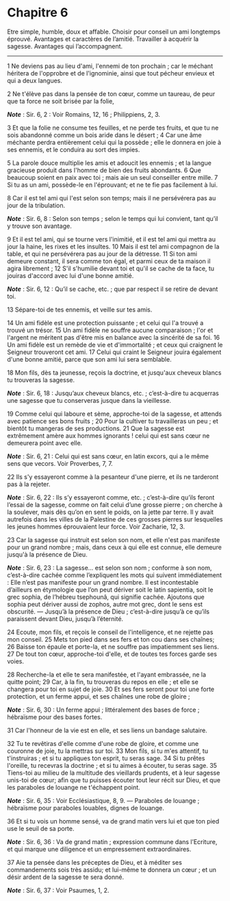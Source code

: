 # Chapitre 6

Etre simple, humble, doux et affable.
Choisir pour conseil un ami longtemps éprouvé.
Avantages et caractères de l’amitié.
Travailler à acquérir la sagesse.
Avantages qui l’accompagnent.

***

1 Ne deviens pas au lieu d'ami, l'ennemi de ton prochain ; car le méchant héritera de l'opprobre et de l'ignominie, ainsi que tout pécheur envieux et qui a deux langues.


2 Ne t'élève pas dans la pensée de ton cœur, comme un taureau, de peur que ta force ne soit brisée par la folie,

***Note*** :  Sir. 6, 2 : Voir Romains, 12, 16 ; Philippiens, 2, 3.

3 Et que la folie ne consume tes feuilles, et ne perde tes fruits, et que tu ne sois abandonné comme un bois aride dans le désert ; 4 Car une âme méchante perdra entièrement celui qui la possède ; elle le donnera en joie à ses ennemis, et le conduira au sort des impies.


5 La parole douce multiplie les amis et adoucit les ennemis ; et la langue gracieuse produit dans l'homme de bien des fruits abondants. 6 Que beaucoup soient en paix avec toi ; mais aie un seul conseiller entre mille. 7 Si tu as un ami, possède-le en l'éprouvant; et ne te fie pas facilement à lui.


8 Car il est tel ami qui l'est selon son temps; mais il ne persévérera pas au jour de la tribulation.

***Note*** :  Sir. 6, 8 : Selon son temps ; selon le temps qui lui convient, tant qu’il y trouve son avantage.

9 Et il est tel ami, qui se tourne vers l'inimitié, et il est tel ami qui mettra au jour la haine, les rixes et les insultes. 10 Mais il est tel ami compagnon de la table, et qui ne persévérera pas au jour de la détresse. 11 Si ton ami demeure constant, il sera comme ton égal, et parmi ceux de ta maison il agira librement ; 12 S'il s'humilie devant toi et qu'il se cache de ta face, tu jouiras d'accord avec lui d'une bonne amitié.

***Note*** :  Sir. 6, 12 : Qu’il se cache, etc. ; que par respect il se retire de devant toi.

13 Sépare-toi de tes ennemis, et veille sur tes amis.


14 Un ami fidèle est une protection puissante ; et celui qui l'a trouvé a trouvé un trésor. 15 Un ami fidèle ne souffre aucune comparaison ; l'or et l'argent ne méritent pas d'être mis en balance avec la sincérité de sa foi. 16 Un ami fidèle est un remède de vie et d'immortalité ; et ceux qui craignent le Seigneur trouveront cet ami. 17 Celui qui craint le Seigneur jouira également d'une bonne amitié, parce que son ami lui sera semblable.


18 Mon fils, dès ta jeunesse, reçois la doctrine, et jusqu'aux cheveux blancs tu trouveras la sagesse.

***Note*** :  Sir. 6, 18 : Jusqu’aux cheveux blancs, etc. ; c’est-à-dire tu acquerras une sagesse que tu conserveras jusque dans la vieillesse.

19 Comme celui qui laboure et sème, approche-toi de la sagesse, et attends avec patience ses bons fruits ; 20 Pour la cultiver tu travailleras un peu ; et bientôt tu mangeras de ses productions. 21 Que la sagesse est extrêmement amère aux hommes ignorants ! celui qui est sans cœur ne demeurera point avec elle.

***Note*** :  Sir. 6, 21 : Celui qui est sans cœur, en latin excors, qui a le même sens que vecors. Voir Proverbes, 7, 7.

22 Ils s'y essayeront comme à la pesanteur d'une pierre, et ils ne tarderont pas à la rejeter.

***Note*** :  Sir. 6, 22 : Ils s’y essayeront comme, etc. ; c’est-à-dire qu’ils feront l’essai de la sagesse, comme on fait celui d’une grosse pierre ; on cherche à la soulever, mais dès qu’on en sent le poids, on la jette par terre. Il y avait autrefois dans les villes de la Palestine de ces grosses pierres sur lesquelles les jeunes hommes éprouvaient leur force. Voir Zacharie, 12, 3.


23 Car la sagesse qui instruit est selon son nom, et elle n'est pas manifeste pour un grand nombre ; mais, dans ceux à qui elle est connue, elle demeure jusqu'à la présence de Dieu.

***Note*** :  Sir. 6, 23 : La sagesse… est selon son nom ; conforme à son nom, c’est-à-dire cachée comme l’expliquent les mots qui suivent immédiatement : Elle n’est pas manifeste pour un grand nombre. Il est incontestable d’ailleurs en étymologie que l’on peut dériver soit le latin sapientia, soit le grec sophia, de l’hébreu tsephounâ, qui signifie cachée. Ajoutons que sophia peut dériver aussi de zophos, autre mot grec, dont le sens est obscurité. ― Jusqu’à la présence de Dieu ; c’est-à-dire jusqu’à ce qu’ils paraissent devant Dieu, jusqu’à l’éternité.

24 Ecoute, mon fils, et reçois le conseil de l'intelligence, et ne rejette pas mon conseil. 25 Mets ton pied dans ses fers et ton cou dans ses chaînes; 26 Baisse ton épaule et porte-la, et ne souffre pas impatiemment ses liens. 27 De tout ton cœur, approche-toi d'elle, et de toutes tes forces garde ses voies.


28 Recherche-la et elle te sera manifestée, et l'ayant embrassée, ne la quitte point; 29 Car, à la fin, tu trouveras du repos en elle ; et elle se changera pour toi en sujet de joie. 30 Et ses fers seront pour toi une forte protection, et un ferme appui, et ses chaînes une robe de gloire ;

***Note*** :  Sir. 6, 30 : Un ferme appui ; littéralement des bases de force ; hébraïsme pour des bases fortes.

31 Car l'honneur de la vie est en elle, et ses liens un bandage salutaire.


32 Tu te revêtiras d'elle comme d'une robe de gloire, et comme une couronne de joie, tu la mettras sur toi. 33 Mon fils, si tu m'es attentif, tu t'instruiras ; et si tu appliques ton esprit, tu seras sage. 34 Si tu prêtes l'oreille, tu recevras la doctrine ; et si tu aimes à écouter, tu seras sage. 35 Tiens-toi au milieu de la multitude des vieillards prudents, et à leur sagesse unis-toi de cœur; afin que tu puisses écouter tout leur récit sur Dieu, et que les paraboles de louange ne t'échappent point.

***Note*** :  Sir. 6, 35 : Voir Ecclésiastique, 8, 9. ― Paraboles de louange ; hébraïsme pour paraboles louables, dignes de louange.

36 Et si tu vois un homme sensé, va de grand matin vers lui et que ton pied use le seuil de sa porte.

***Note*** :  Sir. 6, 36 : Va de grand matin ; expression commune dans l’Ecriture, et qui marque une diligence et un empressement extraordinaires.

37 Aie ta pensée dans les préceptes de Dieu, et à méditer ses commandements sois très assidu; et lui-même te donnera un cœur ; et un désir ardent de la sagesse te sera donné.

***Note*** :  Sir. 6, 37 : Voir Psaumes, 1, 2.

